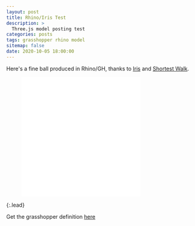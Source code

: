 ```yaml
---
layout: post
title: Rhino/Iris Test
description: >
  Three.js model posting test
categories: posts
tags: grasshopper rhino model
sitemap: false
date: 2020-10-05 18:00:00
---
```

Here's a fine ball produced in Rhino/GH, thanks to [Iris](https://www.food4rhino.com/app/iris-export-rhino-models-web) and [Shortest Walk](https://www.food4rhino.com/app/shortest-walk-gh).

<figure class="video_container"><iframe width="315" height="315" src="/assets/documents/Ball.html" frameborder="0" allowfullscreen="true"></iframe></figure>
{:.lead}

Get the grasshopper definition <a href="https://swilcock0.github.io/Files/BallWalk.gh" target="_top_">here</a>


